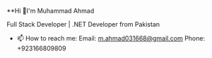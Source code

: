 **Hi 👋I'm Muhammad Ahmad

  Full Stack Developer | .NET Developer  from Pakistan

- 📫 How to reach me: Email: m.ahmad031668@gmail.com 
                       Phone: +923166809809      


